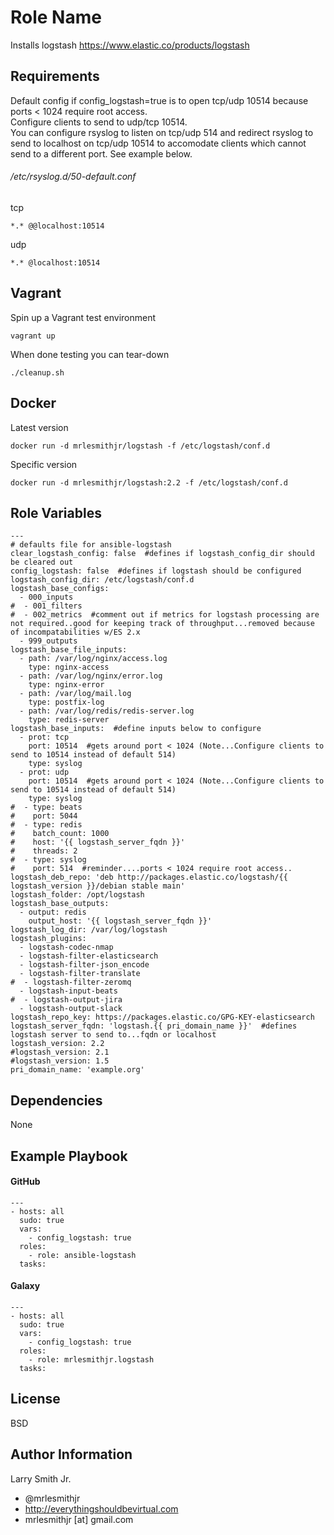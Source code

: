Role Name
=========

Installs logstash https://www.elastic.co/products/logstash

Requirements
------------

Default config if config_logstash=true is to open tcp/udp 10514 because ports < 1024 require root access.  
Configure clients to send to udp/tcp 10514.  
You can configure rsyslog to listen on tcp/udp 514 and redirect rsyslog to send to localhost on tcp/udp 10514
to accomodate clients which cannot send to a different port. See example below.  
###### /etc/rsyslog.d/50-default.conf
tcp
````
*.* @@localhost:10514
````
udp
````
*.* @localhost:10514
````

Vagrant
-------
Spin up a Vagrant test environment  
````
vagrant up
````
When done testing you can tear-down  
````
./cleanup.sh
````

Docker
------
Latest version

````
docker run -d mrlesmithjr/logstash -f /etc/logstash/conf.d
````
Specific version  
````
docker run -d mrlesmithjr/logstash:2.2 -f /etc/logstash/conf.d
````  

Role Variables
--------------

````
---
# defaults file for ansible-logstash
clear_logstash_config: false  #defines if logstash_config_dir should be cleared out
config_logstash: false  #defines if logstash should be configured
logstash_config_dir: /etc/logstash/conf.d
logstash_base_configs:
  - 000_inputs
#  - 001_filters
#  - 002_metrics  #comment out if metrics for logstash processing are not required..good for keeping track of throughput...removed because of incompatabilities w/ES 2.x
  - 999_outputs
logstash_base_file_inputs:
  - path: /var/log/nginx/access.log
    type: nginx-access
  - path: /var/log/nginx/error.log
    type: nginx-error
  - path: /var/log/mail.log
    type: postfix-log
  - path: /var/log/redis/redis-server.log
    type: redis-server
logstash_base_inputs:  #define inputs below to configure
  - prot: tcp
    port: 10514  #gets around port < 1024 (Note...Configure clients to send to 10514 instead of default 514)
    type: syslog
  - prot: udp
    port: 10514  #gets around port < 1024 (Note...Configure clients to send to 10514 instead of default 514)
    type: syslog
#  - type: beats
#    port: 5044
#  - type: redis
#    batch_count: 1000
#    host: '{{ logstash_server_fqdn }}'
#    threads: 2
#  - type: syslog
#    port: 514  #reminder....ports < 1024 require root access..
logstash_deb_repo: 'deb http://packages.elastic.co/logstash/{{ logstash_version }}/debian stable main'
logstash_folder: /opt/logstash
logstash_base_outputs:
  - output: redis
    output_host: '{{ logstash_server_fqdn }}'
logstash_log_dir: /var/log/logstash
logstash_plugins:
  - logstash-codec-nmap
  - logstash-filter-elasticsearch
  - logstash-filter-json_encode
  - logstash-filter-translate
#  - logstash-filter-zeromq
  - logstash-input-beats
#  - logstash-output-jira
  - logstash-output-slack
logstash_repo_key: https://packages.elastic.co/GPG-KEY-elasticsearch
logstash_server_fqdn: 'logstash.{{ pri_domain_name }}'  #defines logstash server to send to...fqdn or localhost
logstash_version: 2.2
#logstash_version: 2.1
#logstash_version: 1.5
pri_domain_name: 'example.org'
````

Dependencies
------------

None

Example Playbook
----------------

#### GitHub
````
---
- hosts: all
  sudo: true
  vars:
    - config_logstash: true
  roles:
    - role: ansible-logstash
  tasks:
````
#### Galaxy
````
---
- hosts: all
  sudo: true
  vars:
    - config_logstash: true
  roles:
    - role: mrlesmithjr.logstash
  tasks:
````

License
-------

BSD

Author Information
------------------

Larry Smith Jr.
- @mrlesmithjr
- http://everythingshouldbevirtual.com
- mrlesmithjr [at] gmail.com
